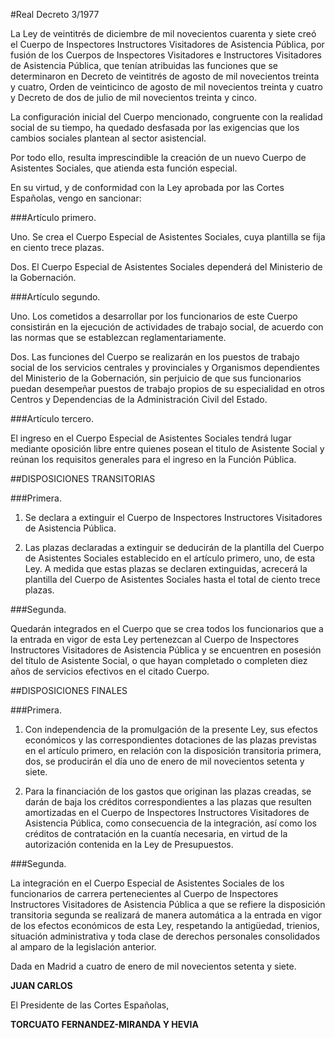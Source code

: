 #Real Decreto 3/1977

La Ley de veintitrés de diciembre de mil novecientos cuarenta y siete creó el Cuerpo de Inspectores Instructores Visitadores de Asistencia Pública, por fusión de los Cuerpos de Inspectores Visitadores e Instructores Visitadores de Asistencia Pública, que tenían atribuidas las funciones que se determinaron en Decreto de veintitrés de agosto de mil novecientos treinta y cuatro, Orden de veinticinco de agosto de mil novecientos treinta y cuatro y Decreto de dos de julio de mil novecientos treinta y cinco.

La configuración inicial del Cuerpo mencionado, congruente con la realidad social de su tiempo, ha quedado desfasada por las exigencias que los cambios sociales plantean al sector asistencial.

Por todo ello, resulta imprescindible la creación de un nuevo Cuerpo de Asistentes Sociales, que atienda esta función especial.

En su virtud, y de conformidad con la Ley aprobada por las Cortes Españolas, vengo en sancionar:

###Artículo primero.

Uno. Se crea el Cuerpo Especial de Asistentes Sociales, cuya plantilla se fija en ciento trece plazas.

Dos. El Cuerpo Especial de Asistentes Sociales dependerá del Ministerio de la Gobernación.

###Artículo segundo.

Uno. Los cometidos a desarrollar por los funcionarios de este Cuerpo consistirán en la ejecución de actividades de trabajo social, de acuerdo con las normas que se establezcan reglamentariamente.

Dos. Las funciones del Cuerpo se realizarán en los puestos de trabajo social de los servicios centrales y provinciales y Organismos dependientes del Ministerio de la Gobernación, sin perjuicio de que sus funcionarios puedan desempeñar puestos de trabajo propios de su especialidad en otros Centros y Dependencias de la Administración Civil del Estado.

###Artículo tercero.

El ingreso en el Cuerpo Especial de Asistentes Sociales tendrá lugar mediante oposición libre entre quienes posean el titulo de Asistente Social y reúnan los requisitos generales para el ingreso en la Función Pública.

##DISPOSICIONES TRANSITORIAS

###Primera.

1. Se declara a extinguir el Cuerpo de Inspectores Instructores Visitadores de Asistencia Pública.

2. Las plazas declaradas a extinguir se deducirán de la plantilla del Cuerpo de Asistentes Sociales establecido en el artículo primero, uno, de esta Ley. A medida que estas plazas se declaren extinguidas, acrecerá la plantilla del Cuerpo de Asistentes Sociales hasta el total de ciento trece plazas.

###Segunda.

Quedarán integrados en el Cuerpo que se crea todos los funcionarios que a la entrada en vigor de esta Ley pertenezcan al Cuerpo de Inspectores Instructores Visitadores de Asistencia Pública y se encuentren en posesión del título de Asistente Social, o que hayan completado o completen diez años de servicios efectivos en el citado Cuerpo.

##DISPOSICIONES FINALES

###Primera.

1. Con independencia de la promulgación de la presente Ley, sus efectos económicos y las correspondientes dotaciones de las plazas previstas en el artículo primero, en relación con la disposición transitoria primera, dos, se producirán el día uno de enero de mil novecientos setenta y siete.

2. Para la financiación de los gastos que originan las plazas creadas, se darán de baja los créditos correspondientes a las plazas que resulten amortizadas en el Cuerpo de Inspectores Instructores Visitadores de Asistencia Pública, como consecuencia de la integración, así como los créditos de contratación en la cuantía necesaria, en virtud de la autorización contenida en la Ley de Presupuestos.

###Segunda.

La integración en el Cuerpo Especial de Asistentes Sociales de los funcionarios de carrera pertenecientes al Cuerpo de Inspectores Instructores Visitadores de Asistencia Pública a que se refiere la disposición transitoria segunda se realizará de manera automática a la entrada en vigor de los efectos económicos de esta Ley, respetando la antigüedad, trienios, situación administrativa y toda clase de derechos personales consolidados al amparo de la legislación anterior.

Dada en Madrid a cuatro de enero de mil novecientos setenta y siete.

**JUAN CARLOS**

El Presidente de las Cortes Españolas,

**TORCUATO FERNANDEZ-MIRANDA Y HEVIA**